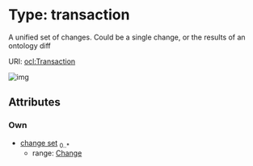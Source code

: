 
# Type: transaction


A unified set of changes. Could be a single change, or the results of an ontology diff

URI: [ocl:Transaction](http://w3id.org/oclTransaction)


![img](http://yuml.me/diagram/nofunky;dir:TB/class/[Change]<change%20set%200..*-++[Transaction],[Change])

## Attributes


### Own

 * [change set](change_set.md)  <sub>0..*</sub>
    * range: [Change](Change.md)
